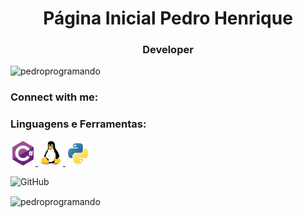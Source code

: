 <h1 align="center">Página Inicial Pedro Henrique</h1>
<h3 align="center">Developer</h3>

<p align="left"> <img src="https://komarev.com/ghpvc/?username=pedroprogramando&label=Profile%20views&color=0e75b6&style=flat" alt="pedroprogramando" /> </p>

<h3 align="left">Connect with me:</h3>
<p align="left">
</p>

<h3 align="left">Linguagens e Ferramentas:</h3>
<p align="left"> <a href="https://www.w3schools.com/cs/" target="_blank" rel="noreferrer"> <img src="https://raw.githubusercontent.com/devicons/devicon/master/icons/csharp/csharp-original.svg" alt="csharp" width="40" height="40"/> </a> <a href="https://www.linux.org/" target="_blank" rel="noreferrer"> <img src="https://raw.githubusercontent.com/devicons/devicon/master/icons/linux/linux-original.svg" alt="linux" width="40" height="40"/> </a> <a href="https://www.python.org" target="_blank" rel="noreferrer"> <img src="https://raw.githubusercontent.com/devicons/devicon/master/icons/python/python-original.svg" alt="python" width="40" height="40"/> </a> </p>

![GitHub](https://img.shields.io/badge/GitHub-100000?style=for-the-badge&logo=github&logoColor=white)

<p><img align="center" src="https://github-readme-streak-stats.herokuapp.com/?user=pedroprogramando&" alt="pedroprogramando" /></p>
